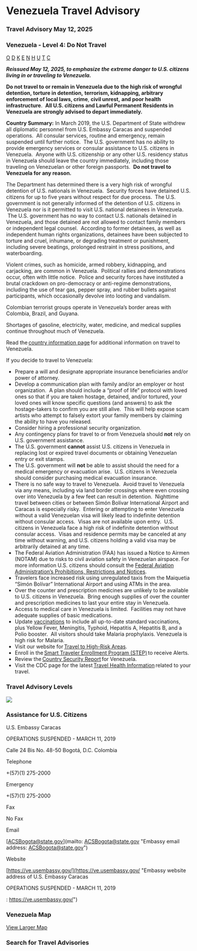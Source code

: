 # Venezuela Travel Advisory

### Travel Advisory May 12, 2025

### Venezuela - Level 4: Do Not Travel

[O](javascript:void(0); "Tool Tip: Other")
[D](javascript:void(0); "Tool Tip: Wrongful Detention")
[K](javascript:void(0); "Tool Tip: Kidnap and Hostage")
[E](javascript:void(0); "Tool Tip: Event")
[N](javascript:void(0); "Tool Tip: Disaster")
[H](javascript:void(0); "Tool Tip: Health")
[U](javascript:void(0); "Tool Tip: Civil Unrest")
[T](javascript:void(0); "Tool Tip: Terrorism")
[C](javascript:void(0); "Tool Tip: Crimes")

***Reissued May 12, 2025, to emphasize the extreme danger to U.S. citizens living in or traveling to Venezuela.***

**Do not travel to or remain in Venezuela due to** **the high risk of wrongful detention, torture in detention,** **terrorism, kidnapping, arbitrary enforcement of local laws, crime**, **civil unrest,** **and poor health infrastructure**.  **All U.S. citizens and Lawful Permanent Residents in Venezuela are strongly advised to depart immediately.**

**Country Summary:** In March 2019, the U.S. Department of State withdrew all diplomatic personnel from U.S. Embassy Caracas and suspended operations.  All consular services, routine and emergency, remain suspended until further notice.  The U.S. government has no ability to provide emergency services or consular assistance to U.S. citizens in Venezuela.  Anyone with U.S. citizenship or any other U.S. residency status in Venezuela should leave the country immediately, including those traveling on Venezuelan or other foreign passports.  **Do not travel to Venezuela for any reason.**

The Department has determined there is a very high risk of wrongful detention of U.S. nationals in Venezuela.  Security forces have detained U.S. citizens for up to five years without respect for due process.  The U.S. government is not generally informed of the detention of U.S. citizens in Venezuela nor is it permitted to visit U.S. national detainees in Venezuela.  The U.S. government has no way to contact U.S. nationals detained in Venezuela, and those detained are not allowed to contact family members or independent legal counsel.  According to former detainees, as well as independent human rights organizations, detainees have been subjected to torture and cruel, inhumane, or degrading treatment or punishment, including severe beatings, prolonged restraint in stress positions, and waterboarding.

Violent crimes, such as homicide, armed robbery, kidnapping, and carjacking, are common in Venezuela.  Political rallies and demonstrations occur, often with little notice.  Police and security forces have instituted a brutal crackdown on pro-democracy or anti-regime demonstrations, including the use of tear gas, pepper spray, and rubber bullets against participants, which occasionally devolve into looting and vandalism.

Colombian terrorist groups operate in Venezuela’s border areas with Colombia, Brazil, and Guyana.

Shortages of gasoline, electricity, water, medicine, and medical supplies continue throughout much of Venezuela.

Read the [country information page](https://travel.state.gov/content/travel/en/international-travel/International-Travel-Country-Information-Pages/Venezuela.html) for additional information on travel to Venezuela.

If you decide to travel to Venezuela:

* Prepare a will and designate appropriate insurance beneficiaries and/or power of attorney.
* Develop a communication plan with family and/or an employer or host organization.  A plan should include a “proof of life” protocol with loved ones so that if you are taken hostage, detained, and/or tortured, your loved ones will know specific questions (and answers) to ask the hostage-takers to confirm you are still alive.  This will help expose scam artists who attempt to falsely extort your family members by claiming the ability to have you released.
* Consider hiring a professional security organization.
* Any contingency plans for travel to or from Venezuela should **not** rely on U.S. government assistance.
* The U.S. government **cannot** assist U.S. citizens in Venezuela in replacing lost or expired travel documents or obtaining Venezuelan entry or exit stamps.
* The U.S. government will **not** be able to assist should the need for a medical emergency or evacuation arise.  U.S. citizens in Venezuela should consider purchasing medical evacuation insurance.
* There is no safe way to travel to Venezuela.  Avoid travel to Venezuela via any means, including via land border crossings where even crossing over into Venezuela by a few feet can result in detention.  Nighttime travel between cities or between Simón Bolívar International Airport and Caracas is especially risky.  Entering or attempting to enter Venezuela without a valid Venezuelan visa will likely lead to indefinite detention without consular access.  Visas are not available upon entry.  U.S. citizens in Venezuela face a high risk of indefinite detention without consular access.  Visas and residence permits may be canceled at any time without warning, and U.S. citizens holding a valid visa may be arbitrarily detained at any time.
* The Federal Aviation Administration (FAA) has issued a Notice to Airmen (NOTAM) due to risks to civil aviation safety in Venezuelan airspace. For more information U.S. citizens should consult the [Federal Aviation Administration’s Prohibitions, Restrictions and Notices](https://www.faa.gov/air_traffic/publications/us_restrictions).
* Travelers face increased risk using unregulated taxis from the Maiquetia “Simón Bolívar” International Airport and using ATMs in the area.
* Over the counter and prescription medicines are unlikely to be available to U.S. citizens in Venezuela.  Bring enough supplies of over the counter and prescription medicines to last your entire stay in Venezuela.
* Access to medical care in Venezuela is limited.  Facilities may not have adequate supplies of basic medications.
* Update [vaccinations](https://wwwnc.cdc.gov/travel/destinations/traveler/none/venezuela) to include all up-to-date standard vaccinations, plus Yellow Fever, Meningitis, Typhoid, Hepatitis A, Hepatitis B, and a Polio booster.  All visitors should take Malaria prophylaxis. Venezuela is high risk for Malaria.
* Visit our website for [Travel to High-Risk Areas](https://travel.state.gov/content/passports/en/go/TraveltoHighRiskAreas.html).
* Enroll in the [Smart Traveler Enrollment Program (STEP)](https://step.state.gov/step/) to receive Alerts.
* Review the [Country Security Report](https://www.osac.gov/Content/Browse/Report?subContentTypes=Country%20Security%20Report) for Venezuela.
* Visit the CDC page for the latest [Travel Health Information](https://wwwnc.cdc.gov/travel/destinations/list) related to your travel.

### Travel Advisory Levels

[![](/content/dam/NEWTravelAssets/images/travel-levelv2.svg)](/content/travel/en/international-travel/before-you-go/about-our-new-products.html "Travel Advisory Levels")

### Assistance for U.S. Citizens

U.S. Embassy Caracas

OPERATIONS SUSPENDED - MARCH 11, 2019

Calle 24 Bis No. 48-50 Bogotá, D.C. Colombia

Telephone

+(57)(1) 275-2000

Emergency

+(57)(1) 275-2000

Fax

No Fax

Email

[ACSBogota@state.gov](mailto: ACSBogota@state.gov "Embassy email address: ACSBogota@state.gov")

Website

[https://ve.usembassy.gov/](https://ve.usembassy.gov/ "Embassy website address of U.S. Embassy Caracas <p>OPERATIONS SUSPENDED - MARCH 11, 2019</p>: https://ve.usembassy.gov/")

### Venezuela Map

[View Larger Map](https://travelmaps.state.gov/TSGMap/?extent=-78.855861668,-0.974310238,-55.040352961,12.867883944 "Map of Venezuela")



### Search for Travel Advisories